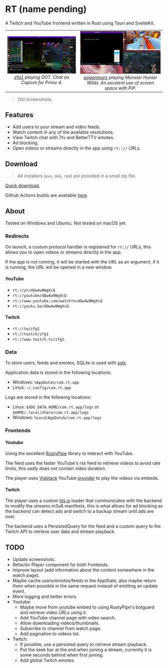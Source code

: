 # RT (name pending)

A Twitch and YouTube frontend written in Rust using Tauri and SvelteKit.

<table>
    <tr>
        <td align="center">
            <img alt="zfg1 playing OOT Randomizer" src=".github/assets/screenshot-1.jpg" width="500">
            <em>
                <div>
                    <a href="https://www.twitch.tv/zfg1">zfg1</a> playing OOT. Chat on Copium for Prime 4.
                </div>
            </em>
        </td>
        <td align="center">
            <img alt="paganmars playing Monster Hunter Wilds" src=".github/assets/screenshot-2.jpg" width="500">
            <em>
                <div>
                    <a href="https://www.twitch.tv/paganmars">paganmars</a> playing Monster Hunter Wilds. An excelent use of screen space with PiP.
                </div>
            </em>
        </td>
    </tr>
</table>

> Old screenshots.

## Features

- Add users to your stream and video feeds.
- Watch content in any of the available resolutions.
- View Twitch chat with 7tv and BetterTTV emotes.
- Ad blocking.
- Open videos or streams directly in the app using `rt:://` URLs.

## Download

> All installers (`exe`, `deb`, `rpm`) are provided in a small zip file.

[Quick download.](https://nightly.link/Kyagara/rt/workflows/build.yaml/main/bundles.zip)

Github Actions builds are available [here](https://github.com/Kyagara/rt/actions).

## About

Tested on Windows and Ubuntu. Not tested on macOS yet.

### Redirects

On launch, a custom protocol handler is registered for `rt://` URLs, this allows you to open videos or streams directly in the app.

If the app is not running, it will be started with the URL as an argument, if it is running, the URL will be opened in a new window.

#### YouTube

- `rt://yt/dQw4w9WgXcQ`
- `rt://youtube/dQw4w9WgXcQ`
- `rt://www.youtube.com/watch?v=dQw4w9WgXcQ`
- `rt://youtu.be/dQw4w9WgXcQ`.

#### Twitch

- `rt://tw/zfg1`
- `rt://twitch/zfg1`
- `rt://www.twitch.tv/zfg1`.

### Data

To store users, feeds and emotes, SQLite is used with [sqlx](https://crates.io/crates/sqlx).

Application data is stored in the following locations:

- Windows: `%AppData%/com.rt.app`
- Linux: `~/.config/com.rt.app`

Logs are stored in the following locations:

- Linux: `$XDG_DATA_HOME/com.rt.app/logs` or `$HOME/.local/share/com.rt.app/logs`
- Windows: `%LocalAppData%/com.rt.app/logs`

### Frontends

#### Youtube

Using the excellent [RustyPipe](https://crates.io/crates/rustypipe) library to interact with YouTube.

The feed uses the faster YouTube's rss feed to retrieve videos to avoid rate limits, this sadly does not contain video duration.

The player uses [Vidstack](https://github.com/vidstack/player) YouTube [provider](https://vidstack.io/docs/player/api/providers/youtube/) to play the videos via embeds.

#### Twitch

The player uses a custom [hls.js](https://github.com/video-dev/hls.js/) loader that communicates with the backend to modify the streams m3u8 manifests, this is what allows for ad blocking as the backend can detect ads and switch to a backup stream until ads are over.

The backend uses a PersistedQuery for the feed and a custom query to the Twitch API to retrieve user data and stream playback.

## TODO

- Update screenshots.
- Refactor Player component for both frontends.
- Improve layout (add information about the content somewhere in the watch page).
- Maybe cache users/emotes/feeds in the AppState, also maybe return them when possible in the same request instead of emitting an update event.
- More logging and better errors.
- Youtube:
  - Maybe move from youtube embed to using RustyPipe's botguard and retrieve video URLs using it.
  - Add YouTube channel page with video search.
  - Allow downloading videos/thumbnails.
  - Subscribe to channel from watch page.
  - Add pagination to videos list.
- Twitch:
  - If possible, use a persisted query to retrieve stream playback.
  - Put the seek bar at the end when joining a stream, currently it is some seconds behind when first joining.
  - Add global Twitch emotes.
